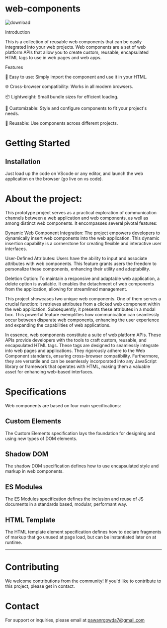 # web-components

![download](https://github.com/dedsecchaos/web-components/assets/70716509/a9e21bc2-696c-4bc9-8d14-aa4cd42c95f5)


Introduction

This is a collection of reusable web components that can be easily integrated into your web projects. Web components are a set of web platform APIs that allow you to create custom, reusable, encapsulated HTML tags to use in web pages and web apps.

Features

🚀 Easy to use: Simply import the component and use it in your HTML.

🌐 Cross-browser compatibility: Works in all modern browsers.

📦 Lightweight: Small bundle sizes for efficient loading.

🎨 Customizable: Style and configure components to fit your project's needs.

🔄 Reusable: Use components across different projects.

# Getting Started

## Installation

Just load up the code on VScode or any editor, and launch the web application on the browser (go live on vs code).

# About the project:

This prototype project serves as a practical exploration of communication channels between a web application and web components, as well as among distinct web components. It encompasses several pivotal features:

Dynamic Web Component Integration: The project empowers developers to dynamically insert web components into the web application. This dynamic insertion capability is a cornerstone for creating flexible and interactive user interfaces.

User-Defined Attributes: Users have the ability to input and associate attributes with web components. This feature grants users the freedom to personalize these components, enhancing their utility and adaptability.

Deletion Option: To maintain a responsive and adaptable web application, a delete option is available. It enables the detachment of web components from the application, allowing for streamlined management.

This project showcases two unique web components. One of them serves a crucial function: it retrieves attributes from a clicked web component within the web application. Subsequently, it presents these attributes in a modal box. This powerful feature exemplifies how communication can seamlessly occur between disparate web components, enhancing the user experience and expanding the capabilities of web applications.

In essence, web components constitute a suite of web platform APIs. These APIs provide developers with the tools to craft custom, reusable, and encapsulated HTML tags. These tags are designed to seamlessly integrate into web pages and applications. They rigorously adhere to the Web Component standards, ensuring cross-browser compatibility. Furthermore, they are versatile and can be seamlessly incorporated into any JavaScript library or framework that operates with HTML, making them a valuable asset for enhancing web-based interfaces.

# Specifications

Web components are based on four main specifications:

## Custom Elements
The Custom Elements specification lays the foundation for designing and using new types of DOM elements.

## Shadow DOM
The shadow DOM specification defines how to use encapsulated style and markup in web components.

## ES Modules
The ES Modules specification defines the inclusion and reuse of JS documents in a standards based, modular, performant way.

## HTML Template
The HTML template element specification defines how to declare fragments of markup that go unused at page load, but can be instantiated later on at runtime.

---
# Contributing

We welcome contributions from the community! If you'd like to contribute to this project, please get in contact.

# Contact

For support or inquiries, please email at pawanrgowda7@gmail.com
